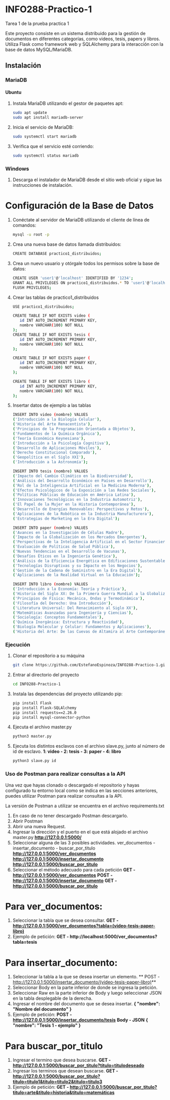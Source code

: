 # INFO288-Practico-1
Tarea 1 de la prueba practica 1

Este proyecto consiste en un sistema distribuido para la gestión de documentos en diferentes categorías, como videos, tesis, papers y libros. Utiliza Flask como framework web y SQLAlchemy para la interacción con la base de datos MySQL/MariaDB.

## Instalación

### MariaDB

#### Ubuntu
1. Instala MariaDB utilizando el gestor de paquetes apt:
   ```bash
   sudo apt update
   sudo apt install mariadb-server
2. Inicia el servicio de MariaDB:
   ```bash
   sudo systemctl start mariadb
3. Verifica que el servicio esté corriendo:
   ```bash
   sudo systemctl status mariadb
### Windows

1. Descarga el instalador de MariaDB desde el sitio web oficial y sigue las instrucciones de instalación.

# Configuración de la Base de Datos

1. Conéctate al servidor de MariaDB utilizando el cliente de línea de comandos:
    ```bash
   mysql -u root -p
3. Crea una nueva base de datos llamada distribuidos:
   ```bash
   CREATE DATABASE practico1_distribuidos;
5. Crea un nuevo usuario y otórgale todos los permisos sobre la base de datos:
    ```bash
   CREATE USER 'user1'@'localhost' IDENTIFIED BY '1234';
   GRANT ALL PRIVILEGES ON practico1_distribuidos.* TO 'user1'@'localhost';
   FLUSH PRIVILEGES;
6. Crear las tablas de practico1_distribuidos
    ```bash
   USE practico1_distribuidos;

   CREATE TABLE IF NOT EXISTS video (
       id INT AUTO_INCREMENT PRIMARY KEY,
       nombre VARCHAR(100) NOT NULL
   );
   CREATE TABLE IF NOT EXISTS tesis (
       id INT AUTO_INCREMENT PRIMARY KEY,
       nombre VARCHAR(100) NOT NULL
   );
   
   CREATE TABLE IF NOT EXISTS paper (
       id INT AUTO_INCREMENT PRIMARY KEY,
       nombre VARCHAR(100) NOT NULL
   );
   
   CREATE TABLE IF NOT EXISTS libro (
       id INT AUTO_INCREMENT PRIMARY KEY,
       nombre VARCHAR(100) NOT NULL
   );
7. Insertar datos de ejemplo a las tablas
    ```bash
   INSERT INTO video (nombre) VALUES
   ('Introducción a la Biología Celular'),
   ('Historia del Arte Renacentista'),
   ('Principios de la Programación Orientada a Objetos'),
   ('Fundamentos de la Química Orgánica'),
   ('Teoría Económica Keynesiana'),
   ('Introducción a la Psicología Cognitiva'),
   ('Desarrollo de Aplicaciones Móviles'),
   ('Derecho Constitucional Comparado'),
   ('Geopolítica en el Siglo XXI'),
   ('Introducción a la Astronomía');
   
   INSERT INTO tesis (nombre) VALUES
   ('Impacto del Cambio Climático en la Biodiversidad'),
   ('Análisis del Desarrollo Económico en Países en Desarrollo'),
   ('Rol de la Inteligencia Artificial en la Medicina Moderna'),
   ('Efectos Psicológicos de la Exposición a las Redes Sociales'),
   ('Políticas Públicas de Educación en América Latina'),
   ('Innovaciones Tecnológicas en la Industria Automotriz'),
   ('El Papel de la Mujer en la Historia Contemporánea'),
   ('Desarrollo de Energías Renovables: Perspectivas y Retos'),
   ('Aplicaciones de la Robótica en la Industria Manufacturera'),
   ('Estrategias de Marketing en la Era Digital');
   
   INSERT INTO paper (nombre) VALUES
   ('Avances en la Investigación de Células Madre'),
   ('Impacto de la Globalización en los Mercados Emergentes'),
   ('Perspectivas de la Inteligencia Artificial en el Sector Financiero'),
   ('Evaluación de Políticas de Salud Pública'),
   ('Nuevas Tendencias en el Desarrollo de Vacunas'),
   ('Desafíos Éticos en la Ingeniería Genética'),
   ('Análisis de la Eficiencia Energética en Edificaciones Sustentables'),
   ('Tecnologías Disruptivas y su Impacto en los Negocios'),
   ('Gestión de la Cadena de Suministro en la Era Digital'),
   ('Aplicaciones de la Realidad Virtual en la Educación');
   
   INSERT INTO libro (nombre) VALUES
   ('Introducción a la Economía: Teoría y Práctica'),
   ('Historia del Siglo XX: De la Primera Guerra Mundial a la Globalización'),
   ('Principios de Física: Mecánica, Ondas y Termodinámica'),
   ('Filosofía del Derecho: Una Introducción'),
   ('Literatura Universal: Del Renacimiento al Siglo XX'),
   ('Matemáticas Avanzadas para Ingeniería y Ciencias'),
   ('Sociología: Conceptos Fundamentales'),
   ('Química Inorgánica: Estructura y Reactividad'),
   ('Biología Molecular y Celular: Fundamentos y Aplicaciones'),
   ('Historia del Arte: De las Cuevas de Altamira al Arte Contemporáneo');
    
### Ejecución
1. Clonar el repositorio a su máquina
    ```bash
   git clone https://github.com/EstefanoEspinoza/INFO288-Practico-1.git
2. Entrar al directorio del proyecto
    ```bash
   cd INFO288-Practico-1
3. Instala las dependencias del proyecto utilizando pip:
   ```bash
   pip install Flask
   pip install Flask-SQLAlchemy
   pip install requests==2.26.0
   pip install mysql-connector-python
4. Ejecuta el archivo master.py
   ```bash
   python3 master.py
5. Ejecuta los distintos esclavos con el archivo slave.py, junto al número de id de esclavo. **1: video - 2: tesis - 3: paper - 4: libro**
     ```bash
   python3 slave.py id

### Uso de Postman para realizar consultas a la API
Una vez que hayas clonado o descargado el repositorio y hayas configurado tu entorno local como se indica en las secciones anteriores, puedes utilizar Postman para realizar consultas a la API.

La versión de Postman a utilizar se encuentra en el archivo requirements.txt

1. En caso de no tener descargado Postman descargarlo.
2. Abrir Postman
3. Abrir una nueva Request.
4. Ingresar la dirección y el puerto en el que está alojado el archivo master.py
   **http://127.0.0.1:5000/**
5. Seleccionar alguna de las 3 posibles actividades. ver_documentos - insertar_documento - buscar_por_titulo
   **http://127.0.0.1:5000/ver_documentos**
   **http://127.0.0.1:5000/insertar_documento**
   **http://127.0.0.1:5000/buscar_por_titulo**
6. Seleccionar el método adecuado para cada petición
   **GET - http://127.0.0.1:5000/ver_documentos**
   **POST - http://127.0.0.1:5000/insertar_documento**
   **GET - http://127.0.0.1:5000/buscar_por_titulo**

# Para ver_documentos:

1. Seleccionar la tabla que se desea consultar.
    **GET - http://127.0.0.1:5000/ver_documentos?tabla=(video-tesis-paper-libro)**
2. Ejemplo de petición:
   **GET - http://localhost:5000/ver_documentos?tabla=tesis**

# Para insertar_documento:

1. Seleccionar la tabla a la que se desea insertar un elemento.
   ** POST - http://127.0.0.1:5000/insertar_documento/(video-tesis-paper-libro)**
2. Seleccionar Body en la parte inferior de donde se ingresa la petición.
3. Seleccionar Raw en la parte inferior de Body y luego seleccionar JSON en la tabla desplegable de la derecha.
4. Ingresar el nombre del documento que se desea insertar.
   **{
    "nombre": "Nombre del documento"
   }**
5. Ejemplo de petición:
   **POST - http://127.0.0.1:5000/insertar_documento/tesis**
   **Body - JSON**
    **{
    "nombre": "Tesis 1 - ejemplo"
    }**

# Para buscar_por_titulo

1. Ingresar el termino que desea buscarse.
   **GET - http://127.0.0.1:5000/buscar_por_titulo?titulo=titulodeseado**
2. Ingresar los terminos que desean buscarse.
   **GET - http://127.0.0.1:5000/buscar_por_titulo?titulo=titulo1&titulo=titulo2&titulo=titulo3**
3. Ejemplo de petición:
   **GET - http://127.0.0.1:5000/buscar_por_titulo?titulo=arte&titulo=historia&titulo=matemáticas**








